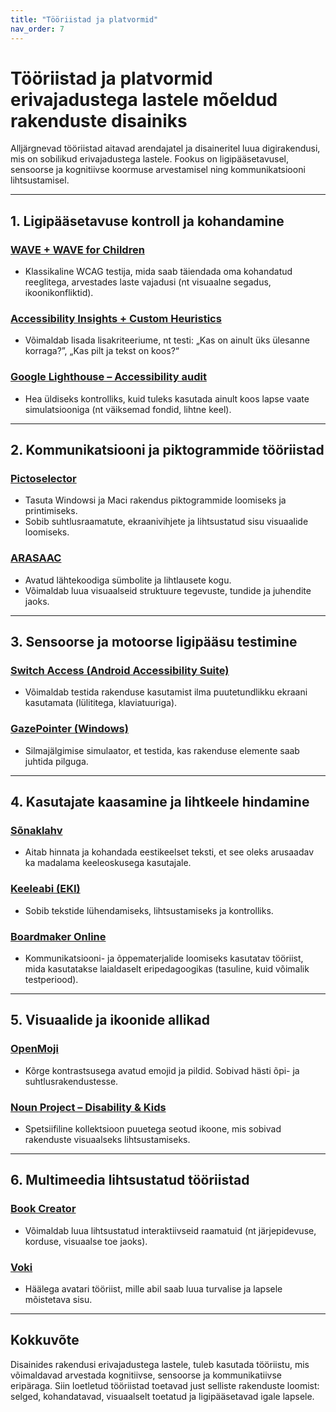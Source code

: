```yaml
---
title: "Tööriistad ja platvormid"
nav_order: 7
---
```


# Tööriistad ja platvormid erivajadustega lastele mõeldud rakenduste disainiks

Alljärgnevad tööriistad aitavad arendajatel ja disaineritel luua digirakendusi, mis on sobilikud erivajadustega lastele. Fookus on ligipääsetavusel, sensoorse ja kognitiivse koormuse arvestamisel ning kommunikatsiooni lihtsustamisel.

---

## 1. Ligipääsetavuse kontroll ja kohandamine

### [WAVE + WAVE for Children](https://wave.webaim.org/)
- Klassikaline WCAG testija, mida saab täiendada oma kohandatud reeglitega, arvestades laste vajadusi (nt visuaalne segadus, ikoonikonfliktid).

### [Accessibility Insights + Custom Heuristics](https://accessibilityinsights.io/)
- Võimaldab lisada lisakriteeriume, nt testi: „Kas on ainult üks ülesanne korraga?”, „Kas pilt ja tekst on koos?“

### [Google Lighthouse – Accessibility audit](https://developer.chrome.com/docs/lighthouse/accessibility/)
- Hea üldiseks kontrolliks, kuid tuleks kasutada ainult koos lapse vaate simulatsiooniga (nt väiksemad fondid, lihtne keel).

---

## 2. Kommunikatsiooni ja piktogrammide tööriistad

### [Pictoselector](https://www.pictoselector.eu/)
- Tasuta Windowsi ja Maci rakendus piktogrammide loomiseks ja printimiseks.
- Sobib suhtlusraamatute, ekraanivihjete ja lihtsustatud sisu visuaalide loomiseks.

### [ARASAAC](https://www.arasaac.org/)
- Avatud lähtekoodiga sümbolite ja lihtlausete kogu.
- Võimaldab luua visuaalseid struktuure tegevuste, tundide ja juhendite jaoks.

---

## 3. Sensoorse ja motoorse ligipääsu testimine

### [Switch Access (Android Accessibility Suite)](https://support.google.com/accessibility/android/answer/6122836)
- Võimaldab testida rakenduse kasutamist ilma puutetundlikku ekraani kasutamata (lülititega, klaviatuuriga).

### [GazePointer (Windows)](https://sourceforge.net/projects/gazepointer/)
- Silmajälgimise simulaator, et testida, kas rakenduse elemente saab juhtida pilguga.

---

## 4. Kasutajate kaasamine ja lihtkeele hindamine

### [Sõnaklahv](https://sonaklahv.ee/)
- Aitab hinnata ja kohandada eestikeelset teksti, et see oleks arusaadav ka madalama keeleoskusega kasutajale.

### [Keeleabi (EKI)](https://keeleabi.eki.ee/)
- Sobib tekstide lühendamiseks, lihtsustamiseks ja kontrolliks.

### [Boardmaker Online](https://goboardmaker.com/)
- Kommunikatsiooni- ja õppematerjalide loomiseks kasutatav tööriist, mida kasutatakse laialdaselt eripedagoogikas (tasuline, kuid võimalik testperiood).

---

## 5. Visuaalide ja ikoonide allikad

### [OpenMoji](https://openmoji.org/)
- Kõrge kontrastsusega avatud emojid ja pildid. Sobivad hästi õpi- ja suhtlusrakendustesse.

### [Noun Project – Disability & Kids](https://thenounproject.com/)
- Spetsiifiline kollektsioon puuetega seotud ikoone, mis sobivad rakenduste visuaalseks lihtsustamiseks.

---

## 6. Multimeedia lihtsustatud tööriistad

### [Book Creator](https://bookcreator.com/)
- Võimaldab luua lihtsustatud interaktiivseid raamatuid (nt järjepidevuse, korduse, visuaalse toe jaoks).

### [Voki](https://www.voki.com/)
- Häälega avatari tööriist, mille abil saab luua turvalise ja lapsele mõistetava sisu.

---

## Kokkuvõte

Disainides rakendusi erivajadustega lastele, tuleb kasutada tööriistu, mis võimaldavad arvestada kognitiivse, sensoorse ja kommunikatiivse eripäraga. Siin loetletud tööriistad toetavad just selliste rakenduste loomist: selged, kohandatavad, visuaalselt toetatud ja ligipääsetavad igale lapsele.
